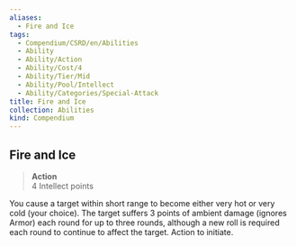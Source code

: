 ```yaml
---
aliases:
  - Fire and Ice
tags:
  - Compendium/CSRD/en/Abilities
  - Ability
  - Ability/Action
  - Ability/Cost/4
  - Ability/Tier/Mid
  - Ability/Pool/Intellect
  - Ability/Categories/Special-Attack
title: Fire and Ice
collection: Abilities
kind: Compendium
---
```

## Fire and Ice  
>**Action**  
>4 Intellect points
  
You cause a target within short range to become either very hot or very cold (your choice). The target suffers 3 points of ambient damage (ignores Armor) each round for up to three rounds, although a new roll is required each round to continue to affect the target. Action to initiate.